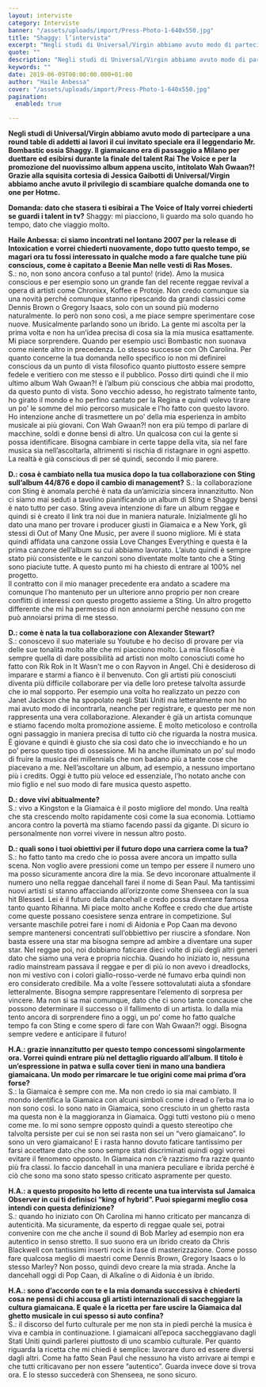 ```yaml
---
layout: interviste
category: Interviste
banner: "/assets/uploads/import/Press-Photo-1-640x550.jpg"
title: "Shaggy: l’intervista"
excerpt: "Negli studi di Universal/Virgin abbiamo avuto modo di partecipare a una round table di addetti ai lavori il cui invitato speciale era il leggendario Mr. Bombastic ossia Shaggy. Il giamaicano era di passaggio a Milano per duettare ed esibirsi durante la finale del talent Rai The Voice e per la promozione del nuovissimo album appena…"
quote: ""
description: "Negli studi di Universal/Virgin abbiamo avuto modo di partecipare a una round table di addetti ai lavori il cui invitato speciale era il leggendario Mr. Bombastic ossia Shaggy. Il giamaicano era di passaggio a Milano per duettare ed esibirsi durante la finale del talent Rai The Voice e per la promozione del nuovissimo album appena…"
keywords: ""
date: 2019-06-09T00:00:00.000+01:00
author: "Haile Anbessa"
cover: "/assets/uploads/import/Press-Photo-1-640x550.jpg"
pagination:
  enabled: true

---
```


**Negli studi di Universal/Virgin abbiamo avuto modo di partecipare a una round table di addetti ai lavori il cui invitato speciale era il leggendario Mr. Bombastic ossia Shaggy. Il giamaicano era di passaggio a Milano per duettare ed esibirsi durante la finale del talent Rai The Voice e per la promozione del nuovissimo album appena uscito, intitolato Wah Gwaan?! Grazie alla squisita cortesia di Jessica Gaibotti di Universal/Virgin abbiamo anche avuto il privilegio di scambiare qualche domanda one to one per Hotmc.**

**Domanda: dato che stasera ti esibirai a The Voice of Italy vorrei chiederti se guardi i talent in tv?** 
Shaggy: mi piacciono, li guardo ma solo quando ho tempo, dato che viaggio molto.

**Haile Anbessa: ci siamo incontrati nel lontano 2007 per la release di Intoxication e vorrei chiederti nuovamente, dopo tutto questo tempo, se magari ora tu fossi interessato in qualche modo a fare qualche tune più conscious, come è capitato a Beenie Man nelle vesti di Ras Moses.**  
S.: no, non sono ancora confuso a tal punto! (ride). Amo la musica conscious e per esempio sono un grande fan del recente reggae revival a opera di artisti come Chronixx, Koffee e Protoje. Non credo comunque sia una novità perché comunque stanno ripescando da grandi classici come Dennis Brown o Gregory Isaacs, solo con un sound più moderno naturalmente. Io però non sono così, a me piace sempre sperimentare cose nuove. Musicalmente parlando sono un ibrido. La gente mi ascolta per la prima volta e non ha un’idea precisa di cosa sia la mia musica esattamente. Mi piace sorprendere. Quando per esempio uscì Bombastic non suonava come niente altro in precedenza. Lo stesso successe con Oh Carolina. Per quanto concerne la tua domanda nello specifico io non mi definirei conscious da un punto di vista filosofico quanto piuttosto essere sempre fedele e veritiero con me stesso e il pubblico. Posso dirti quindi che il mio ultimo album Wah Gwaan?! è l’album più conscious che abbia mai prodotto, da questo punto di vista. Sono vecchio adesso, ho registrato talmente tanto, ho girato il mondo e ho perfino cantato per la Regina e quindi volevo tirare un po’ le somme del mio percorso musicale e l’ho fatto con questo lavoro. Ho intenzione anche di trasmettere un po’ della mia esperienza in ambito musicale ai più giovani. Con Wah Gwaan?! non era più tempo di parlare di macchine, soldi e donne bensì di altro. Un qualcosa con cui la gente si possa identificare. Bisogna cambiare in certe tappe della vita, sia nel fare musica sia nell’ascoltarla, altrimenti si rischia di ristagnare in ogni aspetto. La realtà è già conscious di per sé quindi, secondo il mio parere.

**D.: cosa è cambiato nella tua musica dopo la tua collaborazione con Sting sull’album 44/876 e dopo il cambio di management?** 
S.: la collaborazione con Sting è anomala perché è nata da un’amicizia sincera innanzitutto. Non ci siamo mai seduti a tavolino pianificando un album di Sting e Shaggy bensì è nato tutto per caso. Sting aveva intenzione di fare un album reggae e quindi si è creato il link tra noi due in maniera naturale. Inizialmente gli ho dato una mano per trovare i producer giusti in Giamaica e a New York, gli stessi di Out of Many One Music, per avere il suono migliore. Mi è stata quindi affidata una canzone ossia Love Changes Everything e questa è la prima canzone dell’album su cui abbiamo lavorato. L’aiuto quindi è sempre stato più consistente e le canzoni sono diventate molte tanto che a Sting sono piaciute tutte. A questo punto mi ha chiesto di entrare al 100% nel progetto.  
Il contratto con il mio manager precedente era andato a scadere ma comunque l’ho mantenuto per un ulteriore anno proprio per non creare conflitti di interessi con questo progetto assieme a Sting. Un altro progetto differente che mi ha permesso di non annoiarmi perché nessuno con me può annoiarsi prima di me stesso.

**D.: come è nata la tua collaborazione con Alexander Stewart?**  
S.: conoscevo il suo materiale su Youtube e ho deciso di provare per via delle sue tonalità molto alte che mi piacciono molto. La mia filosofia è sempre quella di dare possibilità ad artisti non molto conosciuti come ho fatto con Rik Rok in It Wasn’t me o con Rayvon in Angel. Chi è desideroso di imparare e starmi a fianco è il benvenuto. Con gli artisti più conosciuti diventa più difficile collaborare per via delle loro pretese talvolta assurde che io mal sopporto. Per esempio una volta ho realizzato un pezzo con Janet Jackson che ha spopolato negli Stati Uniti ma letteralmente non ho mai avuto modo di incontrarla, neanche per registrare, e questo per me non rappresenta una vera collaborazione. Alexander è già un artista comunque e stiamo facendo molta promozione assieme. È molto meticoloso e controlla ogni passaggio in maniera precisa di tutto ciò che riguarda la nostra musica. È giovane e quindi è giusto che sia così dato che io invecchiando e ho un po’ perso questo tipo di ossessione. Mi ha anche illuminato un po’ sul modo di fruire la musica dei millennials che non badano più a tante cose che piacevano a me. Nell’ascoltare un album, ad esempio, a nessuno importano più i credits. Oggi è tutto più veloce ed essenziale, l’ho notato anche con mio figlio e nel suo modo di fare musica questo aspetto.

**D.: dove vivi abitualmente?**  
S.: vivo a Kingston e la Giamaica è il posto migliore del mondo. Una realtà che sta crescendo molto rapidamente così come la sua economia. Lottiamo ancora contro la povertà ma stiamo facendo passi da gigante. Di sicuro io personalmente non vorrei vivere in nessun altro posto.

**D.: quali sono i tuoi obiettivi per il futuro dopo una carriera come la tua?**  
S.: ho fatto tanto ma credo che io possa avere ancora un impatto sulla scena. Non voglio avere pressioni come un tempo per essere il numero uno ma posso sicuramente ancora dire la mia. Se devo incoronare attualmente il numero uno nella reggae dancehall farei il nome di Sean Paul. Ma tantissimi nuovi artisti si stanno affacciando all’orizzonte come Shenseea con la sua hit Blessed. Lei è il futuro della dancehall e credo possa diventare famosa tanto quanto Rihanna. Mi piace molto anche Koffee e credo che due artiste come queste possano coesistere senza entrare in competizione. Sul versante maschile potrei fare i nomi di Aidonia e Pop Caan ma devono sempre mantenersi concentrati sull’obbiettivo per riuscire a sfondare. Non basta essere una star ma bisogna sempre ad ambire a diventare una super star. Nel reggae poi, noi dobbiamo faticare dieci volte di più degli altri generi dato che siamo una vera e propria nicchia. Quando ho iniziato io, nessuna radio mainstream passava il reggae e per di più io non avevo i dreadlocks, non mi vestivo con i colori giallo-rosso-verde né fumavo erba quindi non ero considerato credibile. Ma a volte l’essere sottovalutati aiuta a sfondare letteralmente. Bisogna sempre rappresentare l’elemento di sorpresa per vincere. Ma non si sa mai comunque, dato che ci sono tante concause che possono determinare il successo o il fallimento di un artista. Io dalla mia tento ancora di sorprendere fino a oggi, un po’ come ho fatto qualche tempo fa con Sting e come spero di fare con Wah Gwaan?! oggi. Bisogna sempre vedere e anticipare il futuro!

**H.A.: grazie innanzitutto per questo tempo concessomi singolarmente ora. Vorrei quindi entrare più nel dettaglio riguardo all’album. Il titolo è un’espressione in patwa e sulla cover tieni in mano una bandiera giamaicana. Un modo per rimarcare le tue origini come mai prima d’ora forse?**  
S.: la Giamaica è sempre con me. Ma non credo io sia mai cambiato. Il mondo identifica la Giamaica con alcuni simboli come i dread o l’erba ma io non sono così. Io sono nato in Giamaica, sono cresciuto in un ghetto rasta ma questa non è la maggioranza in Giamaica. Oggi tutti vestono più o meno come me. Io mi sono sempre opposto quindi a questo stereotipo che talvolta persiste per cui se non sei rasta non sei un “vero giamaicano”. Io sono un vero giamaicano! E i rasta hanno dovuto faticare tantissimo per farsi accettare dato che sono sempre stati discriminati quindi oggi vorrei evitare il fenomeno opposto. In Giamaica non c’è razzismo fra razze quanto più fra classi. Io faccio dancehall in una maniera peculiare e ibrida perché è ciò che sono ma sono stato spesso criticato aspramente per questo.

**H.A.: a questo proposito ho letto di recente una tua intervista sul Jamaica Observer in cui ti definisci “king of hybrid”. Puoi spiegarmi meglio cosa intendi con questa definizione?**  
S.: quando ho iniziato con Oh Carolina mi hanno criticato per mancanza di autenticità. Ma sicuramente, da esperto di reggae quale sei, potrai convenire con me che anche il sound di Bob Marley ad esempio non era autentico in senso stretto. Il suo suono era un ibrido creato da Chris Blackwell con tantissimi inserti rock in fase di masterizzazione. Come posso fare qualcosa meglio di maestri come Dennis Brown, Gregory Isaacs o lo stesso Marley? Non posso, quindi devo creare la mia strada. Anche la dancehall oggi di Pop Caan, di Alkaline o di Aidonia è un ibrido.

**H.A.: sono d’accordo con te e la mia domanda successiva è chiederti cosa ne pensi di chi accusa gli artisti internazionali di saccheggiare la cultura giamaicana. E quale è la ricetta per fare uscire la Giamaica dal ghetto musicale in cui spesso si auto confina?**  
S.: il discorso del furto culturale per me non sta in piedi perché la musica è viva e cambia in continuazione. I giamaicani all’epoca saccheggiavano dagli Stati Uniti quindi parlerei piuttosto di uno scambio culturale. Per quanto riguarda la ricetta che mi chiedi è semplice: lavorare duro ed essere diversi dagli altri. Come ha fatto Sean Paul che nessuno ha visto arrivare ai tempi e che tutti criticavano per non essere ”autentico”. Guarda invece dove si trova ora. E lo stesso succederà con Shenseea, ne sono sicuro.